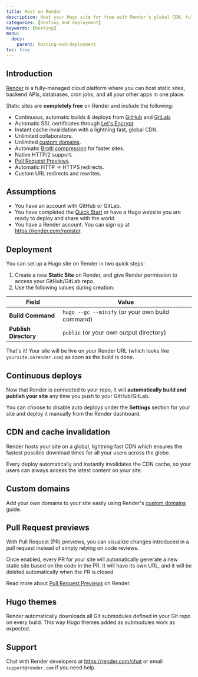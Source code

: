 ```yaml
---
title: Host on Render
description: Host your Hugo site for free with Render's global CDN, fully-managed SSL and auto deploys from GitHub.
categories: [hosting and deployment]
keywords: [hosting]
menu:
  docs:
    parent: hosting-and-deployment
toc: true
---
```


## Introduction

[Render](https://render.com) is a fully-managed cloud platform where you can host static sites, backend APIs, databases, cron jobs, and all your other apps in one place.

Static sites are **completely free** on Render and include the following:

- Continuous, automatic builds & deploys from [GitHub](https://render.com/docs/github) and [GitLab](https://render.com/docs/gitlab).
- Automatic SSL certificates through [Let's Encrypt](https://letsencrypt.org).
- Instant cache invalidation with a lightning fast, global CDN.
- Unlimited collaborators.
- Unlimited [custom domains](https://render.com/docs/custom-domains).
- Automatic [Brotli compression](https://en.wikipedia.org/wiki/Brotli) for faster sites.
- Native HTTP/2 support.
- [Pull Request Previews](https://render.com/docs/pull-request-previews).
- Automatic HTTP → HTTPS redirects.
- Custom URL redirects and rewrites.

## Assumptions

- You have an account with GitHub or GitLab.
- You have completed the [Quick Start] or have a Hugo website you are ready to deploy and share with the world.
- You have a Render account. You can sign up at https://render.com/register.

## Deployment

You can set up a Hugo site on Render in two quick steps:

1. Create a new **Static Site** on Render, and give Render permission to access your GitHub/GitLab repo.
2. Use the following values during creation:

  Field                | Value
  -------------------  |  -------------------
 **Build Command**     | `hugo --gc --minify` (or your own build command)
 **Publish Directory** | `public` (or your own output directory)

That's it! Your site will be live on your Render URL (which looks like `yoursite.onrender.com`) as soon as the build is done.

## Continuous deploys

Now that Render is connected to your repo, it will **automatically build and publish your site** any time you push to your GitHub/GitLab.

You can choose to disable auto deploys under the **Settings** section for your site and deploy it manually from the Render dashboard.

## CDN and cache invalidation

Render hosts your site on a global, lightning fast CDN which ensures the fastest possible download times for all your users across the globe.

Every deploy automatically and instantly invalidates the CDN cache, so your users can always access the latest content on your site.

## Custom domains

Add your own domains to your site easily using Render's [custom domains](https://render.com/docs/custom-domains) guide.

## Pull Request previews

With Pull Request (PR) previews, you can visualize changes introduced in a pull request instead of simply relying on code reviews.

Once enabled, every PR for your site will automatically generate a new static site based on the code in the PR. It will have its own URL, and it will be deleted automatically when the PR is closed.

Read more about [Pull Request Previews](https://render.com/docs/pull-request-previews) on Render.

## Hugo themes

Render automatically downloads all Git submodules defined in your Git repo on every build. This way Hugo themes added as submodules work as expected.

## Support

Chat with Render developers at https://render.com/chat or email `support@render.com` if you need help.

[Quick Start]: /getting-started/quick-start/
